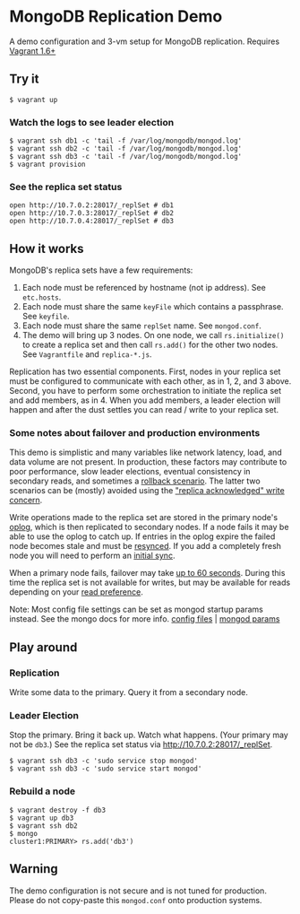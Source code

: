 # MongoDB Replication Demo

A demo configuration and 3-vm setup for MongoDB replication. Requires [Vagrant 1.6+](http://www.vagrantup.com/)

## Try it

    $ vagrant up

### Watch the logs to see leader election

    $ vagrant ssh db1 -c 'tail -f /var/log/mongodb/mongod.log'
    $ vagrant ssh db2 -c 'tail -f /var/log/mongodb/mongod.log'
    $ vagrant ssh db3 -c 'tail -f /var/log/mongodb/mongod.log'
    $ vagrant provision

### See the replica set status

    open http://10.7.0.2:28017/_replSet # db1
    open http://10.7.0.3:28017/_replSet # db2
    open http://10.7.0.4:28017/_replSet # db3

## How it works

MongoDB's replica sets have a few requirements:

1. Each node must be referenced by hostname (not ip address). See `etc.hosts`.
2. Each node must share the same `keyFile` which contains a passphrase. See `keyfile`.
3. Each node must share the same `replSet` name. See `mongod.conf`.
4. The demo will bring up 3 nodes. On one node, we call `rs.initialize()` to create a replica set and then call `rs.add()` for the other two nodes. See `Vagrantfile` and `replica-*.js`.

Replication has two essential components. First, nodes in your replica set must be configured to communicate with each other, as in 1, 2, and 3 above. Second, you have to perform some orchestration to initiate the replica set and add members, as in 4. When you add members, a leader election will happen and after the dust settles you can read / write to your replica set.

### Some notes about failover and production environments

This demo is simplistic and many variables like network latency, load, and data volume are not present. In production, these factors may contribute to poor performance, slow leader elections, eventual consistency in secondary reads, and sometimes a [rollback scenario](http://docs.mongodb.org/manual/core/replica-set-rollbacks/). The latter two scenarios can be (mostly) avoided using the ["replica acknowledged" write concern](http://docs.mongodb.org/manual/core/write-concern/#write-concern-replica-acknowledged).

Write operations made to the replica set are stored in the primary node's [oplog](http://docs.mongodb.org/manual/core/replica-set-oplog/), which is then replicated to secondary nodes. If a node fails it may be able to use the oplog to catch up. If entries in the oplog expire the failed node becomes stale and must be [resynced](http://docs.mongodb.org/manual/tutorial/resync-replica-set-member/). If you add a completely fresh node you will need to perform an [initial sync](http://docs.mongodb.org/manual/core/replica-set-sync/).

When a primary node fails, failover may take [up to 60 seconds](http://docs.mongodb.org/manual/faq/replica-sets/#how-long-does-replica-set-failover-take). During this time the replica set is not available for writes, but may be available for reads depending on your [read preference](http://docs.mongodb.org/manual/reference/read-preference/).

Note: Most config file settings can be set as mongod startup params instead. See the mongo docs for more info. [config files](http://docs.mongodb.org/manual/reference/configuration-options/) | [mongod params](http://docs.mongodb.org/manual/reference/program/mongod/)

## Play around

### Replication

Write some data to the primary. Query it from a secondary node.

### Leader Election

Stop the primary. Bring it back up. Watch what happens. (Your primary may not be `db3`.) See the replica set status via <http://10.7.0.2:28017/_replSet>.

    $ vagrant ssh db3 -c 'sudo service stop mongod'
    $ vagrant ssh db3 -c 'sudo service start mongod'

### Rebuild a node

    $ vagrant destroy -f db3
    $ vagrant up db3
    $ vagrant ssh db2
    $ mongo
    cluster1:PRIMARY> rs.add('db3')

## Warning

The demo configuration is not secure and is not tuned for production. Please do not copy-paste this `mongod.conf` onto production systems.